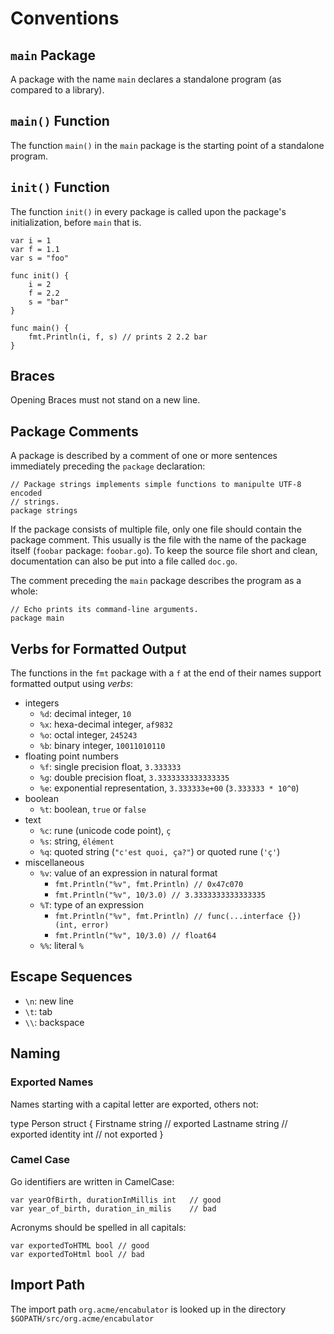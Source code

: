 # Conventions

## `main` Package

A package with the name `main` declares a standalone program (as
compared to a library).

## `main()` Function

The function `main()` in the `main` package is the starting point of a
standalone program.

## `init()` Function

The function `init()` in every package is called upon the package's
initialization, before `main` that is.

    var i = 1
    var f = 1.1
    var s = "foo"

    func init() {
        i = 2
        f = 2.2
        s = "bar"
    }

    func main() {
        fmt.Println(i, f, s) // prints 2 2.2 bar
    }

## Braces

Opening Braces must not stand on a new line.

## Package Comments

A package is described by a comment of one or more sentences immediately
preceding the `package` declaration:

    // Package strings implements simple functions to manipulte UTF-8 encoded
    // strings.
    package strings

If the package consists of multiple file, only one file should contain the
package comment. This usually is the file with the name of the package itself
(`foobar` package: `foobar.go`). To keep the source file short and clean,
documentation can also be put into a file called `doc.go`.

The comment preceding the `main` package describes the program as a whole:

    // Echo prints its command-line arguments.
    package main

## Verbs for Formatted Output

The functions in the `fmt` package with a `f` at the end of their names support
formatted output using _verbs_:

- integers
    - `%d`: decimal integer, `10`
    - `%x`: hexa-decimal integer, `af9832`
    - `%o`: octal integer, `245243`
    - `%b`: binary integer, `10011010110`
- floating point numbers
    - `%f`: single precision float, `3.333333`
    - `%g`: double precision float, `3.3333333333333335`
    - `%e`: exponential representation, `3.333333e+00` (`3.333333 * 10^0`)
- boolean
    - `%t`: boolean, `true` or `false`
- text
    - `%c`: rune (unicode code point), `ç`
    - `%s`: string, `élément`
    - `%q`: quoted string (`"c'est quoi, ça?"`) or quoted rune (`'ç'`)
- miscellaneous
    - `%v`: value of an expression in natural format
        - `fmt.Println("%v", fmt.Println) // 0x47c070`
        - `fmt.Println("%v", 10/3.0) // 3.3333333333333335`
    - `%T`: type of an expression
        - `fmt.Println("%v", fmt.Println) // func(...interface {}) (int, error)`
        - `fmt.Println("%v", 10/3.0) // float64`
    - `%%`: literal `%`

## Escape Sequences

- `\n`: new line
- `\t`: tab
- `\\`: backspace

## Naming

### Exported Names

Names starting with a capital letter are exported, others not:

type Person struct {
    Firstname   string  // exported
    Lastname    string  // exported
    identity    int     // not exported
}

### Camel Case

Go identifiers are written in CamelCase:

    var yearOfBirth, durationInMillis int   // good
    var year_of_birth, duration_in_milis    // bad

Acronyms should be spelled in all capitals:

    var exportedToHTML bool // good
    var exportedToHtml bool // bad

## Import Path

The import path `org.acme/encabulator` is looked up in the directory
`$GOPATH/src/org.acme/encabulator`
